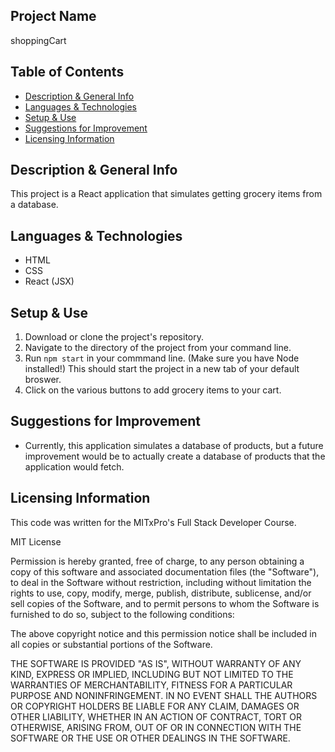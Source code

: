 ## Project Name 
shoppingCart

## Table of Contents
- [Description & General Info](https://github.com/briennekordis/shoppingCart#description--general-info)
- [Languages & Technologies](https://github.com/briennekordis/shoppingCart#languages--technologies)
- [Setup & Use](https://github.com/briennekordis/shoppingCart#setup--use)
- [Suggestions for Improvement]()
- [Licensing Information](https://github.com/briennekordis/shoppingCart#licensing-information)


## Description & General Info
This project is a React application that simulates getting grocery items from a database. 

## Languages & Technologies
- HTML
- CSS
- React (JSX)

## Setup & Use
1. Download or clone the project's repository.
2. Navigate to the directory of the project from your command line.
3. Run `npm start` in your commmand line. (Make sure you have Node installed!) This should start the project in a new tab of your default broswer.
4. Click on the various buttons to add grocery items to your cart.

## Suggestions for Improvement
- Currently, this application simulates a database of products, but a future improvement would be to actually create a database of products that the application would fetch. 
 
## Licensing Information
This code was written for the MITxPro's Full Stack Developer Course.

MIT License

Permission is hereby granted, free of charge, to any person obtaining a copy of this software and associated documentation files (the "Software"), to deal in the Software without restriction, including without limitation the rights to use, copy, modify, merge, publish, distribute, sublicense, and/or sell copies of the Software, and to permit persons to whom the Software is furnished to do so, subject to the following conditions:

The above copyright notice and this permission notice shall be included in all copies or substantial portions of the Software.

THE SOFTWARE IS PROVIDED "AS IS", WITHOUT WARRANTY OF ANY KIND, EXPRESS OR IMPLIED, INCLUDING BUT NOT LIMITED TO THE WARRANTIES OF MERCHANTABILITY, FITNESS FOR A PARTICULAR PURPOSE AND NONINFRINGEMENT. IN NO EVENT SHALL THE AUTHORS OR COPYRIGHT HOLDERS BE LIABLE FOR ANY CLAIM, DAMAGES OR OTHER LIABILITY, WHETHER IN AN ACTION OF CONTRACT, TORT OR OTHERWISE, ARISING FROM, OUT OF OR IN CONNECTION WITH THE SOFTWARE OR THE USE OR OTHER DEALINGS IN THE SOFTWARE.

